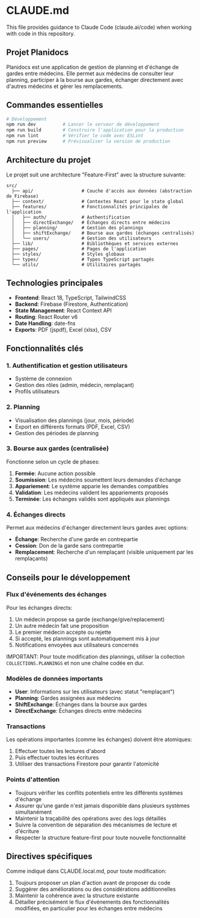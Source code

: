 # CLAUDE.md

This file provides guidance to Claude Code (claude.ai/code) when working with code in this repository.

## Projet Planidocs

Planidocs est une application de gestion de planning et d'échange de gardes entre médecins. Elle permet aux médecins de consulter leur planning, participer à la bourse aux gardes, échanger directement avec d'autres médecins et gérer les remplacements.

## Commandes essentielles

```bash
# Développement
npm run dev          # Lancer le serveur de développement
npm run build        # Construire l'application pour la production
npm run lint         # Vérifier le code avec ESLint
npm run preview      # Prévisualiser la version de production
```

## Architecture du projet

Le projet suit une architecture "Feature-First" avec la structure suivante:

```
src/
  ├── api/                  # Couche d'accès aux données (abstraction de Firebase)
  ├── context/              # Contextes React pour le state global
  ├── features/             # Fonctionnalités principales de l'application
  │   ├── auth/             # Authentification
  │   ├── directExchange/   # Échanges directs entre médecins
  │   ├── planning/         # Gestion des plannings
  │   ├── shiftExchange/    # Bourse aux gardes (échanges centralisés)
  │   └── users/            # Gestion des utilisateurs
  ├── lib/                  # Bibliothèques et services externes
  ├── pages/                # Pages de l'application
  ├── styles/               # Styles globaux
  ├── types/                # Types TypeScript partagés
  └── utils/                # Utilitaires partagés
```

## Technologies principales

- **Frontend**: React 18, TypeScript, TailwindCSS
- **Backend**: Firebase (Firestore, Authentication)
- **State Management**: React Context API
- **Routing**: React Router v6
- **Date Handling**: date-fns
- **Exports**: PDF (jspdf), Excel (xlsx), CSV

## Fonctionnalités clés

### 1. Authentification et gestion utilisateurs
- Système de connexion
- Gestion des rôles (admin, médecin, remplaçant)
- Profils utilisateurs

### 2. Planning
- Visualisation des plannings (jour, mois, période)
- Export en différents formats (PDF, Excel, CSV)
- Gestion des périodes de planning

### 3. Bourse aux gardes (centralisée)
Fonctionne selon un cycle de phases:
1. **Fermée**: Aucune action possible
2. **Soumission**: Les médecins soumettent leurs demandes d'échange
3. **Appariement**: Le système apparie les demandes compatibles
4. **Validation**: Les médecins valident les appariements proposés
5. **Terminée**: Les échanges validés sont appliqués aux plannings

### 4. Échanges directs
Permet aux médecins d'échanger directement leurs gardes avec options:
- **Échange**: Recherche d'une garde en contrepartie
- **Cession**: Don de la garde sans contrepartie
- **Remplacement**: Recherche d'un remplaçant (visible uniquement par les remplaçants)

## Conseils pour le développement

### Flux d'événements des échanges

Pour les échanges directs:
1. Un médecin propose sa garde (exchange/give/replacement)
2. Un autre médecin fait une proposition
3. Le premier médecin accepte ou rejette
4. Si accepté, les plannings sont automatiquement mis à jour
5. Notifications envoyées aux utilisateurs concernés

IMPORTANT: Pour toute modification des plannings, utiliser la collection `COLLECTIONS.PLANNINGS` et non une chaîne codée en dur.

### Modèles de données importants

- **User**: Informations sur les utilisateurs (avec statut "remplaçant")
- **Planning**: Gardes assignées aux médecins
- **ShiftExchange**: Échanges dans la bourse aux gardes
- **DirectExchange**: Échanges directs entre médecins

### Transactions

Les opérations importantes (comme les échanges) doivent être atomiques:
1. Effectuer toutes les lectures d'abord
2. Puis effectuer toutes les écritures
3. Utiliser des transactions Firestore pour garantir l'atomicité

### Points d'attention

- Toujours vérifier les conflits potentiels entre les différents systèmes d'échange
- Assurer qu'une garde n'est jamais disponible dans plusieurs systèmes simultanément
- Maintenir la traçabilité des opérations avec des logs détaillés
- Suivre la convention de séparation des mécanismes de lecture et d'écriture
- Respecter la structure feature-first pour toute nouvelle fonctionnalité

## Directives spécifiques

Comme indiqué dans CLAUDE.local.md, pour toute modification:
1. Toujours proposer un plan d'action avant de proposer du code
2. Suggérer des améliorations ou des considérations additionnelles
3. Maintenir la cohérence avec la structure existante
4. Détailler précisément le flux d'événements des fonctionnalités modifiées, en particulier pour les échanges entre médecins